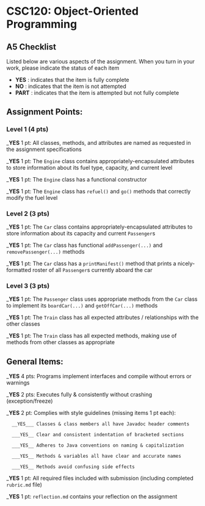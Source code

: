 # CSC120: Object-Oriented Programming
## A5 Checklist

Listed below are various aspects of the assignment.  When you turn in your work, please indicate the status of each item

- **YES** : indicates that the item is fully complete
- **NO** : indicates that the item is not attempted
- **PART** : indicates that the item is attempted but not fully complete


## Assignment Points:

### Level 1 (4 pts)

___YES__ 1 pt: All classes, methods, and attributes are named as requested in the assignment specifications

___YES__ 1 pt: The `Engine` class contains appropriately-encapsulated attributes to store information about its fuel type, capacity, and current level

___YES__ 1 pt: The `Engine` class has a functional constructor

___YES__ 1 pt: The `Engine` class has `refuel()` and `go()` methods that correctly modify the fuel level

### Level 2 (3 pts)

___YES__ 1 pt: The `Car` class contains appropriately-encapsulated attributes to store information about its capacity and current `Passenger`s

___YES__ 1 pt: The `Car` class has functional `addPassenger(...)` and `removePassenger(...)` methods

___YES__ 1 pt: The `Car` class has a `printManifest()` method that prints a nicely-formatted roster of all `Passenger`s currently aboard the car

### Level 3 (3 pts)

___YES__ 1 pt: The `Passenger` class uses appropriate methods from the `Car` class to implement its `boardCar(...)` and `getOffCar(...)` methods

___YES__ 1 pt: The `Train` class has all expected attributes / relationships with the other classes

___YES__ 1 pt: The `Train` class has all expected methods, making use of methods from other classes as appropriate



## General Items:

___YES__ 4 pts: Programs implement interfaces and compile without errors or warnings

___YES__ 2 pts: Executes fully & consistently without crashing (exception/freeze)

___YES__ 2 pt: Complies with style guidelines (missing items 1 pt each):

      __YES___ Classes & class members all have Javadoc header comments

      ___YES__ Clear and consistent indentation of bracketed sections

      ___YES__ Adheres to Java conventions on naming & capitalization

      ___YES__ Methods & variables all have clear and accurate names

      ___YES__ Methods avoid confusing side effects

___YES__ 1 pt: All required files included with submission (including completed `rubric.md` file)

___YES__ 1 pt: `reflection.md` contains your reflection on the assignment
